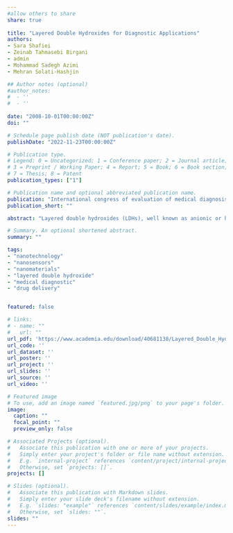 ```yaml
---
#allow others to share
share: true
  
title: "Layered Double Hydroxides for Diagnostic Applications"
authors:
- Sara Shafiei
- Zeinab Tahmasebi Birgani
- admin 
- Mohammad Sadegh Azimi
- Mehran Solati-Hashjin

## Author notes (optional)
#author_notes:
#  - ''
#  - ''
  
date: "2008-10-01T00:00:00Z"
doi: ""

# Schedule page publish date (NOT publication's date).
publishDate: "2022-11-23T00:00:00Z"

# Publication type.
# Legend: 0 = Uncategorized; 1 = Conference paper; 2 = Journal article;
# 3 = Preprint / Working Paper; 4 = Report; 5 = Book; 6 = Book section;
# 7 = Thesis; 8 = Patent
publication_types: ["1"]

# Publication name and optional abbreviated publication name.
publication: "International congress of evaluation of medical diagnosis modern technologies, pp. 1-16"
publication_short: ""

abstract: "Layered double hydroxides (LDHs), well known as anionic or hydrotalcite-like clays consist of positively charged layers and exchangeable anions along with water molecules in the interlayer space. Due to excellent characteristics including lamellar structure with nanosized interlayer space, positive charge on layers; absorption, storing, carrying and release ability of anions; simple inexpensive synthesis routes and memory effect along with low or null toxicity and good biocompatibility; these bioceramics have gain a great deal of attention in biological and medical applications. Recently, applications such as drug and gene delivery systems have been reviewed in various articles. Moreover, intercalation of biomolecules and contrast agent materials in the interlayer space of LDHs has been shown to be promising in novel diagnostic systems such as biosensors and medical imaging. In this article the role of LDHs in these medical applications is reviewed."

# Summary. An optional shortened abstract.
summary: ""

tags:
- "nanotechnology"
- "nanosensors"
- "nanomaterials"
- "layered double hydroxide"
- "medical diagnostic"
- "drug delivery"


featured: false

# links:
# - name: ""
#   url: ""
url_pdf: 'https://www.academia.edu/download/40681138/Layered_Double_Hydroxides_for_Diagnostic_Applications.pdf'
url_code: ''
url_dataset: ''
url_poster: ''
url_project: ''
url_slides: ''
url_source: ''
url_video: ''

# Featured image
# To use, add an image named `featured.jpg/png` to your page's folder. 
image:
  caption: ""
  focal_point: ""
  preview_only: false

# Associated Projects (optional).
#   Associate this publication with one or more of your projects.
#   Simply enter your project's folder or file name without extension.
#   E.g. `internal-project` references `content/project/internal-project/index.md`.
#   Otherwise, set `projects: []`.
projects: []

# Slides (optional).
#   Associate this publication with Markdown slides.
#   Simply enter your slide deck's filename without extension.
#   E.g. `slides: "example"` references `content/slides/example/index.md`.
#   Otherwise, set `slides: ""`.
slides: ""
---
```

